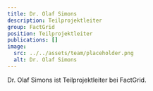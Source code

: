 ```yaml
---
title: Dr. Olaf Simons
description: Teilprojektleiter
group: FactGrid
position: Teilprojektleiter
publications: []
image:
  src: ../../assets/team/placeholder.png
  alt: Dr. Olaf Simons
---
```


Dr. Olaf Simons ist Teilprojektleiter bei FactGrid.
